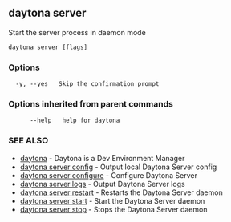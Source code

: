 ## daytona server

Start the server process in daemon mode

```
daytona server [flags]
```

### Options

```
  -y, --yes   Skip the confirmation prompt
```

### Options inherited from parent commands

```
      --help   help for daytona
```

### SEE ALSO

* [daytona](daytona.md)	 - Daytona is a Dev Environment Manager
* [daytona server config](daytona_server_config.md)	 - Output local Daytona Server config
* [daytona server configure](daytona_server_configure.md)	 - Configure Daytona Server
* [daytona server logs](daytona_server_logs.md)	 - Output Daytona Server logs
* [daytona server restart](daytona_server_restart.md)	 - Restarts the Daytona Server daemon
* [daytona server start](daytona_server_start.md)	 - Start the Daytona Server daemon
* [daytona server stop](daytona_server_stop.md)	 - Stops the Daytona Server daemon

